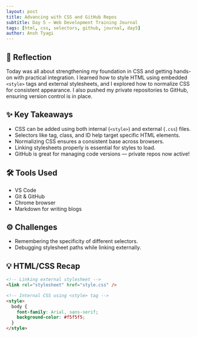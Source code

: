 ```yaml
---
layout: post
title: Advancing with CSS and GitHub Repos
subtitle: Day 5 – Web Development Training Journal
tags: [html, css, selectors, github, journal, day5]
author: Ansh Tyagi
---
```


## 🧠 Reflection

Today was all about strengthening my foundation in CSS and getting hands-on with practical integration. I learned how to style HTML using embedded `<style>` tags and external stylesheets, and I explored how to normalize CSS for consistent appearance. I also pushed my private repositories to GitHub, ensuring version control is in place.

## ✨ Key Takeaways

- CSS can be added using both internal (`<style>`) and external (`.css`) files.
- Selectors like tag, class, and ID help target specific HTML elements.
- Normalizing CSS ensures a consistent base across browsers.
- Linking stylesheets properly is essential for styles to load.
- GitHub is great for managing code versions — private repos now active!

## 🛠 Tools Used

- VS Code
- Git & GitHub
- Chrome browser
- Markdown for writing blogs

## ⚙️ Challenges

- Remembering the specificity of different selectors.
- Debugging stylesheet paths while linking externally.

## 💡 HTML/CSS Recap

```html
<!-- Linking external stylesheet -->
<link rel="stylesheet" href="style.css" />

<!-- Internal CSS using <style> tag -->
<style>
  body {
    font-family: Arial, sans-serif;
    background-color: #f5f5f5;
  }
</style>
```
